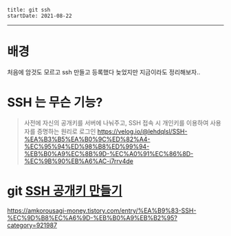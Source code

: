 ```
title: git ssh
startDate: 2021-08-22
```
---

# 배경
처음에 암것도 모르고
ssh 만들고 등록했다
늦었지만 지금이라도 정리해보자..

# SSH 는 무슨 기능?

> 사전에 자신의 공개키를 서버에 나눠주고, SSH 접속 시 개인키를 이용하여 사용자를 증명하는 원리로 로그인
https://velog.io/@lehdqlsl/SSH-%EA%B3%B5%EA%B0%9C%ED%82%A4-%EC%95%94%ED%98%B8%ED%99%94-%EB%B0%A9%EC%8B%9D-%EC%A0%91%EC%86%8D-%EC%9B%90%EB%A6%AC-i7rrv4de
# git [SSH 공개키 만들기](https://git-scm.com/book/ko/v2/Git-%EC%84%9C%EB%B2%84-SSH-%EA%B3%B5%EA%B0%9C%ED%82%A4-%EB%A7%8C%EB%93%A4%EA%B8%B0)





https://amkorousagi-money.tistory.com/entry/%EA%B9%83-SSH-%EC%9D%B8%EC%A6%9D-%EB%B0%A9%EB%B2%95?category=921987